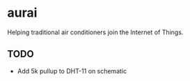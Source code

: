 # aurai

Helping traditional air conditioners join the Internet of Things.

## TODO

* Add 5k pullup to DHT-11 on schematic